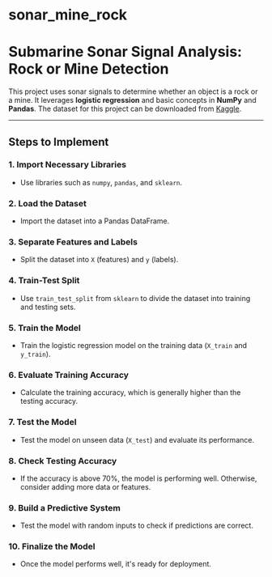 # sonar_mine_rock
# Submarine Sonar Signal Analysis: Rock or Mine Detection

This project uses sonar signals to determine whether an object is a rock or a mine. It leverages **logistic regression** and basic concepts in **NumPy** and **Pandas**. The dataset for this project can be downloaded from [Kaggle](https://www.kaggle.com/).

---

## **Steps to Implement**

### 1. Import Necessary Libraries
   - Use libraries such as `numpy`, `pandas`, and `sklearn`.

### 2. Load the Dataset
   - Import the dataset into a Pandas DataFrame.

### 3. Separate Features and Labels
   - Split the dataset into `X` (features) and `y` (labels).

### 4. Train-Test Split
   - Use `train_test_split` from `sklearn` to divide the dataset into training and testing sets.

### 5. Train the Model
   - Train the logistic regression model on the training data (`X_train` and `y_train`).

### 6. Evaluate Training Accuracy
   - Calculate the training accuracy, which is generally higher than the testing accuracy.

### 7. Test the Model
   - Test the model on unseen data (`X_test`) and evaluate its performance.

### 8. Check Testing Accuracy
   - If the accuracy is above 70%, the model is performing well. Otherwise, consider adding more data or features.

### 9. Build a Predictive System
   - Test the model with random inputs to check if predictions are correct.

### 10. Finalize the Model
   - Once the model performs well, it's ready for deployment.
